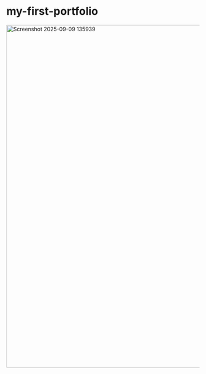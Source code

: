 ﻿# my-first-portfolio


<img width="1897" height="894" alt="Screenshot 2025-09-09 135939" src="https://github.com/user-attachments/assets/6bd54f7f-e72b-40c7-95d0-627a09f698fd" />
